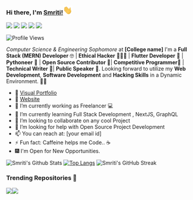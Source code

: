 ### Hi there, I'm [Smriti!](https://www.linkedin.com/in/acount_name)<img src="https://raw.githubusercontent.com/ABSphreak/ABSphreak/master/gifs/Hi.gif" width="25px">

<a href="https://www.linkedin.com/in/[your accout name]"><img src="https://github.com/smriti1313/smriti1313/blob/main/logo/linkedin.png" width="40" /></a>
<a href="https://github.com/[your accout name]"><img src="https://github.com/smriti1313/smriti1313/blob/main/logo/github-logo.png" width="40" /></a>
<a href="https://www.facebook.com/[your accout name]"><img src="https://github.com/smriti1313/smriti1313/blob/main/logo/facebook.png" width="40" /></a>
<a href="https://twitter.com/[your accout name]"><img src="https://github.com/smriti1313/smriti1313/blob/main/logo/twitter.png" width="40" /></a>
<a href="https://www.instagram.com/[your accout name]"><img src="https://github.com/smriti1313/smriti1313/blob/main/logo/instagram.png" width="40" /></a>

![Profile Views](https://komarev.com/ghpvc/?username=avinashkranjan)

_Computer Science & Engineering Sophomore_ at <b>[College name]</b> I'm a <b> Full Stack (MERN) Developer</b>  🤓 | <b>Ethical Hacker</b> 👨🏻‍💻 | <b>Flutter Developer</b> 🧐  | <b>Pythoneer</b> 🐍 | <b>Open Source Contributor</b> 📝| <b>Competitive Programmer</b>🤠 | <b>Technical Writer</b> 🤭| <b>Public Speaker</b> 🥳. Looking forward to utilize my <b>Web Development</b>, <b>Software Development</b> and <b>Hacking Skills</b> in a Dynamic Environment. 🧑🏻

- 🎪 [Visual Portfolio](https://www.link_to_your_potfolio.com)
- 🚩 [Website](https://www.link_to_your_potfolio.com)
- 🔭 I’m currently working as Freelancer 💻
- 🌱 I’m currently learning Full Stack Development , NextJS, GraphQL
- 👯 I’m looking to collaborate on any cool Project
- 🤔 I’m looking for help with Open Source Project Development 
- 📫 You can reach at: [your email id]
- ⚡ Fun fact: Caffeine helps me Code.. ☕
- 🎆 I'm Open for New Opportunities.


![Smriti's Github Stats](https://github-readme-stats.vercel.app/api?username=smriti1313&show_icons=true)
[![Top Langs](https://github-readme-stats.vercel.app/api/top-langs/?username=smriti1313&layout=compact)](https://github.com/smriti1313)
![Smriti's GitHub Streak](https://github-readme-streak-stats.herokuapp.com/?user=smriti1313)

### Trending Repositories 📖

<a href="https://github.com/smriti1313/Linkedin-clone">
  <img align="left" src="https://github-readme-stats.vercel.app/api/pin/?username=smriti1313&repo=Linkedin-clone" />
</a>
<a href="https://github.com/smriti1313/Attendace_management_system">
  <img align="left" src="https://github-readme-stats.vercel.app/api/pin/?username=smriti1313&repo=Attendace_management_system" />
</a>

